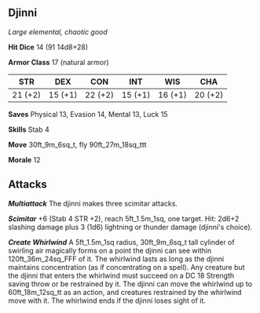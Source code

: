## Djinni

*Large elemental, chaotic good*

**Hit Dice** 14 (91 14d8+28)

**Armor Class** 17 (natural armor)

| STR     | DEX     | CON     | INT     | WIS     | CHA     |
|---------|---------|---------|---------|---------|---------|
| 21 (+2) | 15 (+1) | 22 (+2) | 15 (+1) | 16 (+1) | 20 (+2) |

**Saves** Physical 13, Evasion 14, Mental 13, Luck 15

**Skills** Stab 4

**Move** 30ft\_9m\_6sq\_t, fly 90ft\_27m\_18sq\_ttt

**Morale** 12

## Attacks

***Multiattack*** The djinni makes three scimitar attacks.

***Scimitar*** +6 (Stab 4 STR +2), reach 5ft\_1.5m\_1sq, one target. Hit: 2d6+2 slashing damage plus 3 (1d6) lightning or thunder damage (djinni's choice).

***Create Whirlwind*** A 5ft\_1.5m\_1sq radius, 30ft\_9m\_6sq\_t tall cylinder of swirling air magically forms on a point the djinni can see within 120ft\_36m\_24sq\_FFF of it. The whirlwind lasts as long as the djinni maintains concentration (as if concentrating on a spell). Any creature but the djinni that enters the whirlwind must succeed on a DC 18 Strength saving throw or be restrained by it. The djinni can move the whirlwind up to 60ft\_18m\_12sq\_tt as an action, and creatures restrained by the whirlwind move with it. The whirlwind ends if the djinni loses sight of it.

